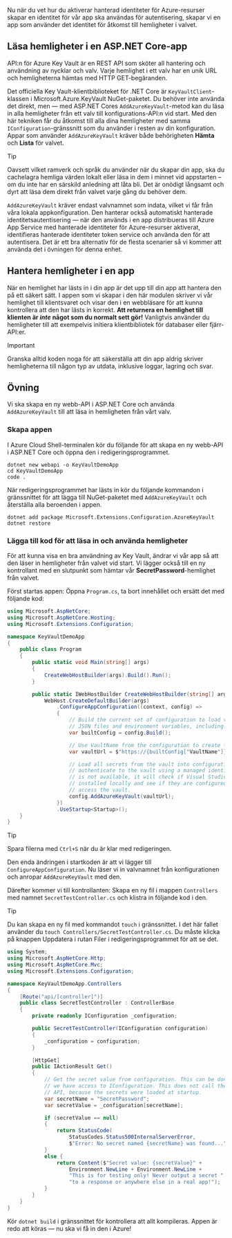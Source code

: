 Nu när du vet hur du aktiverar hanterad identiteter för Azure-resurser skapar en identitet för vår app ska användas för autentisering, skapar vi en app som använder det identitet för åtkomst till hemligheter i valvet.

## <a name="reading-secrets-in-an-aspnet-core-app"></a>Läsa hemligheter i en ASP.NET Core-app

API:n för Azure Key Vault är en REST API som sköter all hantering och användning av nycklar och valv. Varje hemlighet i ett valv har en unik URL och hemligheterna hämtas med HTTP GET-begäranden.

Det officiella Key Vault-klientbiblioteket för .NET Core är `KeyVaultClient`-klassen i Microsoft.Azure.KeyVault NuGet-paketet. Du behöver inte använda det direkt, men &mdash; med ASP.NET Cores `AddAzureKeyVault`-metod kan du läsa in alla hemligheter från ett valv till konfigurations-API:n vid start. Med den här tekniken får du åtkomst till alla dina hemligheter med samma `IConfiguration`-gränssnitt som du använder i resten av din konfiguration. Appar som använder `AddAzureKeyVault` kräver både behörigheten **Hämta** och **Lista** för valvet.

> [!TIP]
> Oavsett vilket ramverk och språk du använder när du skapar din app, ska du cachelagra hemliga värden lokalt eller läsa in dem i minnet vid appstarten – om du inte har en särskild anledning att låta bli. Det är onödigt långsamt och dyrt att läsa dem direkt från valvet varje gång du behöver dem.

`AddAzureKeyVault` kräver endast valvnamnet som indata, vilket vi får från våra lokala appkonfiguration. Den hanterar också automatiskt hanterade identitetsautentisering &mdash; när den används i en app distribueras till Azure App Service med hanterade identiteter för Azure-resurser aktiverat, identifieras hanterade identiteter token service och använda den för att autentisera. Det är ett bra alternativ för de flesta scenarier så vi kommer att använda det i övningen för denna enhet.

## <a name="handling-secrets-in-an-app"></a>Hantera hemligheter i en app

När en hemlighet har lästs in i din app är det upp till din app att hantera den på ett säkert sätt. I appen som vi skapar i den här modulen skriver vi vår hemlighet till klientsvaret och visar den i en webbläsare för att kunna kontrollera att den har lästs in korrekt. **Att returnera en hemlighet till klienten är *inte* något som du normalt sett gör!** Vanligtvis använder du hemligheter till att exempelvis initiera klientbibliotek för databaser eller fjärr-API:er.

> [!IMPORTANT]
> Granska alltid koden noga för att säkerställa att din app aldrig skriver hemligheterna till någon typ av utdata, inklusive loggar, lagring och svar.

## <a name="exercise"></a>Övning

Vi ska skapa en ny webb-API i ASP.NET Core och använda `AddAzureKeyVault` till att läsa in hemligheten från vårt valv.

### <a name="create-the-app"></a>Skapa appen

I Azure Cloud Shell-terminalen kör du följande för att skapa en ny webb-API i ASP.NET Core och öppna den i redigeringsprogrammet.

```console
dotnet new webapi -o KeyVaultDemoApp
cd KeyVaultDemoApp
code .
```

När redigeringsprogrammet har lästs in kör du följande kommandon i gränssnittet för att lägga till NuGet-paketet med `AddAzureKeyVault` och återställa alla beroenden i appen.

```console
dotnet add package Microsoft.Extensions.Configuration.AzureKeyVault
dotnet restore
```

### <a name="add-code-to-load-and-use-secrets"></a>Lägga till kod för att läsa in och använda hemligheter

För att kunna visa en bra användning av Key Vault, ändrar vi vår app så att den läser in hemligheter från valvet vid start. Vi lägger också till en ny kontrollant med en slutpunkt som hämtar vår **SecretPassword**-hemlighet från valvet.

Först startas appen: Öppna `Program.cs`, ta bort innehållet och ersätt det med följande kod:

```csharp
using Microsoft.AspNetCore;
using Microsoft.AspNetCore.Hosting;
using Microsoft.Extensions.Configuration;

namespace KeyVaultDemoApp
{
    public class Program
    {
        public static void Main(string[] args)
        {
            CreateWebHostBuilder(args).Build().Run();
        }

        public static IWebHostBuilder CreateWebHostBuilder(string[] args) =>
            WebHost.CreateDefaultBuilder(args)
                .ConfigureAppConfiguration((context, config) =>
                {
                    // Build the current set of configuration to load values from
                    // JSON files and environment variables, including VaultName.
                    var builtConfig = config.Build();

                    // Use VaultName from the configuration to create the full vault URL.
                    var vaultUrl = $"https://{builtConfig["VaultName"]}.vault.azure.net/";

                    // Load all secrets from the vault into configuration. This will automatically
                    // authenticate to the vault using a managed identity. If a managed identity
                    // is not available, it will check if Visual Studio and/or the Azure CLI are
                    // installed locally and see if they are configured with credentials that can
                    // access the vault.
                    config.AddAzureKeyVault(vaultUrl);
                })
                .UseStartup<Startup>();
    }
}
```

> [!TIP]
> Spara filerna med `Ctrl+S` när du är klar med redigeringen.

Den enda ändringen i startkoden är att vi lägger till `ConfigureAppConfiguration`. Nu läser vi in valvnamnet från konfigurationen och anropar `AddAzureKeyVault` med den.

Därefter kommer vi till kontrollanten: Skapa en ny fil i mappen `Controllers` med namnet `SecretTestController.cs` och klistra in följande kod i den.

> [!TIP]
> Du kan skapa en ny fil med kommandot `touch` i gränssnittet. I det här fallet använder du `touch Controllers/SecretTestController.cs`. Du måste klicka på knappen Uppdatera i rutan Filer i redigeringsprogrammet för att se det.

```csharp
using System;
using Microsoft.AspNetCore.Http;
using Microsoft.AspNetCore.Mvc;
using Microsoft.Extensions.Configuration;

namespace KeyVaultDemoApp.Controllers
{
    [Route("api/[controller]")]
    public class SecretTestController : ControllerBase
    {
        private readonly IConfiguration _configuration;

        public SecretTestController(IConfiguration configuration)
        {
            _configuration = configuration;
        }

        [HttpGet]
        public IActionResult Get()
        {
            // Get the secret value from configuration. This can be done anywhere
            // we have access to IConfiguration. This does not call the Key Vault
            // API, because the secrets were loaded at startup.
            var secretName = "SecretPassword";
            var secretValue = _configuration[secretName];

            if (secretValue == null)
            {
                return StatusCode(
                    StatusCodes.Status500InternalServerError,
                    $"Error: No secret named {secretName} was found...");
            }
            else {
                return Content($"Secret value: {secretValue}" +
                    Environment.NewLine + Environment.NewLine +
                    "This is for testing only! Never output a secret " +
                    "to a response or anywhere else in a real app!");
            }
        }
    }
}
```

Kör `dotnet build` i gränssnittet för kontrollera att allt kompileras. Appen är redo att köras &mdash; nu ska vi få in den i Azure!